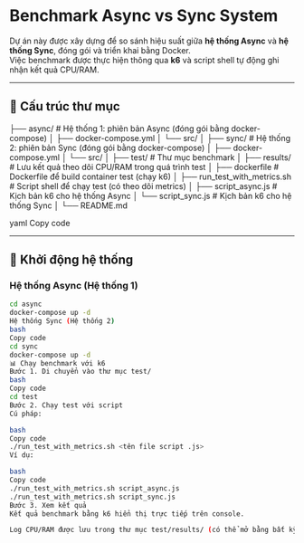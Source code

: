 # Benchmark Async vs Sync System

Dự án này được xây dựng để so sánh hiệu suất giữa **hệ thống Async** và **hệ thống Sync**, đóng gói và triển khai bằng Docker.  
Việc benchmark được thực hiện thông qua **k6** và script shell tự động ghi nhận kết quả CPU/RAM.

---

## 📂 Cấu trúc thư mục

├── async/ # Hệ thống 1: phiên bản Async (đóng gói bằng docker-compose)
│ ├── docker-compose.yml
│ └── src/
│
├── sync/ # Hệ thống 2: phiên bản Sync (đóng gói bằng docker-compose)
│ ├── docker-compose.yml
│ └── src/
│
├── test/ # Thư mục benchmark
│ ├── results/ # Lưu kết quả theo dõi CPU/RAM trong quá trình test
│ ├── dockerfile # Dockerfile để build container test (chạy k6)
│ ├── run_test_with_metrics.sh # Script shell để chạy test (có theo dõi metrics)
│ ├── script_async.js # Kịch bản k6 cho hệ thống Async
│ └── script_sync.js # Kịch bản k6 cho hệ thống Sync
│
└── README.md

yaml
Copy code

---

## 🚀 Khởi động hệ thống

### Hệ thống Async (Hệ thống 1)
```bash
cd async
docker-compose up -d
Hệ thống Sync (Hệ thống 2)
bash
Copy code
cd sync
docker-compose up -d
📊 Chạy benchmark với k6
Bước 1. Di chuyển vào thư mục test/
bash
Copy code
cd test
Bước 2. Chạy test với script
Cú pháp:

bash
Copy code
./run_test_with_metrics.sh <tên file script .js>
Ví dụ:

bash
Copy code
./run_test_with_metrics.sh script_async.js
./run_test_with_metrics.sh script_sync.js
Bước 3. Xem kết quả
Kết quả benchmark bằng k6 hiển thị trực tiếp trên console.

Log CPU/RAM được lưu trong thư mục test/results/ (có thể mở bằng bất kỳ editor hoặc import vào Excel để phân tích).
